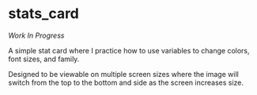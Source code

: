 # stats_card

*Work In Progress*

A simple stat card where I practice how to use variables to change colors, font sizes, and family. 

Designed to be viewable on multiple screen sizes where the image will switch from the top to the bottom and side as the screen increases size. 


